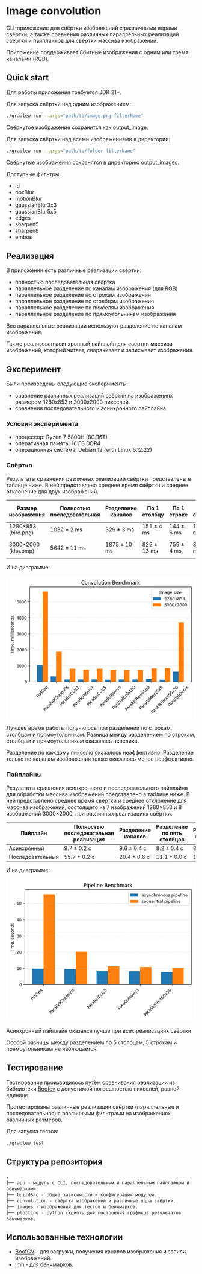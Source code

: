 # Image convolution

CLI-приложение для свёртки изображений с различными ядрами свёртки,
а также сравнения различных параллельных реализаций свёртки и пайплайнов для свёртки массива изображений.

Приложение поддерживает 8битные изображения с одним или тремя каналами (RGB).

## Quick start

Для работы приложения требуется JDK 21+.

Для запуска свёртки над одним изображением:

```bash
./gradlew run --args="path/to/image.png filterName"
```

Свёрнутое изображение сохранится как output_image.

Для запуска свёртки над всеми изображениями в директории:

```bash
./gradlew run --args="path/to/folder filterName"
```

Свёрнутые изображения сохранятся в директорию output_images.

Доступные фильтры:

- id
- boxBlur
- motionBlur
- gaussianBlur3x3
- gaussianBlur5x5
- edges
- sharpen5
- sharpen8
- embos

## Реализация

В приложении есть различные реализации свёртки:

- полностью последовательная свёртка
- параллельное разделение по каналам изображения (для RGB)
- параллельное разделение по строкам изображения
- параллельное разделение по столбцам изображения
- параллельное разделение по пикселям изображения
- параллельное разделение по прямоугольникам изображения

Все параллельные реализации используют разделение по каналам изображения.

Также реализован асинхронный пайплайн для свёртки массива изображений,
который читает, сворачивает и записывает изображения.

## Эксперимент

Были произведены следующие эксперименты:

- сравнение различных реализаций свёртки на изображениях размером 1280x853 и 3000x2000 пикселей.
- сравнения последовательного и асинхронного пайплайна.

### Условия эксперимента

- процессор: Ryzen 7 5800H (8C/16T)
- оперативная память: 16 ГБ DDR4
- операционная система: Debian 12 (with Linux 6.12.22)

### Свёртка

Результаты сравнения различных реализаций свёртки представлены в таблице ниже.
В ней представлено среднее время свёртки и среднее отклонение для двух изображений.

| Размер изображения  | Полностью последовательная | Разделение каналов | По 1 столбцу | По 1 строке | По 5 столбцов | По 5 строк | По 100 столбцов | По 100 строк | Прямоугольники 5×5 | Прямоугольники 50×50 | По элементам  |
|---------------------|----------------------------|--------------------|--------------|-------------|---------------|------------|-----------------|--------------|--------------------|----------------------|---------------|
| 1280×853 (bird.png) | 1032 ± 2 ms                | 329 ± 3 ms         | 151 ± 4 ms   | 144 ± 6 ms  | 152 ± 4 ms    | 142 ± 8 ms | 157 ± 7 ms      | 144 ± 3 ms   | 161 ± 10 ms        | 138 ± 5 ms           | 632 ± 62 ms   |
| 3000×2000 (kha.bmp) | 5642 ± 11 ms               | 1875 ± 10 ms       | 822 ± 13 ms  | 759 ± 4 ms  | 824 ± 8 ms    | 759 ± 7 ms | 743 ± 3 ms      | 736 ± 11 ms  | 833 ± 58 ms        | 847 ± 2 ms           | 3726 ± 901 ms |± 94 ms | 840 ± 2 ms | 4745 ± 1383 ms |

И на диаграмме:

![Сравнение реализаций свёртки](convolution.png)

Лучшее время работы получилось при разделении по строкам, столбцам и прямоугольникам.
Разница между разделением по строкам, столбцам и прямоугольникам оказалась невелика.

Разделение по каждому пикселю оказалось неэффективно.
Разделение только по каналам изображения также оказалось менее неэффективно.

### Пайплайны

Результаты сравнения асинхронного и последовательного пайплайна для обработки массива изображений
представлено в таблице ниже.
В ней представлено среднее время свёртки и среднее отклонение для массива изображений, состоящего из
7 изображений 1280×853 и 8 изображений 3000×2000, при различных реализациях свёртки.

| Пайплайн         | Полностью последовательная реализация | Разделение каналов | Разделение по пять столбцов | Разделение по 5 строк | Разделение по прямоугольникам 50×50 |
|------------------|---------------------------------------|--------------------|-----------------------------|-----------------------|-------------------------------------|
| Асинхронный      | 9.7 ± 0.2 с                           | 9.6 ± 0.4 с        | 8.2 ± 0.4 с                 | 8.2 ± 0.3 с           | 7.8 ± 0.2 с                         |
| Последовательный | 55.7 ± 0.2 с                          | 20.4 ± 0.6 с       | 11.1 ± 0.0 с                | 10.8 ± 0.4 с          | 10.4 ± 0.0 с                        |

И на диаграмме:

![Сравнение пайплайнов](pipelines.png)

Асинхронный пайплайн оказался лучше при всех реализациях свёртки.

Особой разницы между разделением по 5 столбцам, 5 строкам и прямоугольникам не наблюдается.

## Тестирование

Тестирование производилось путём сравнивания реализации из
библиотеки [Boofcv](https://github.com/lessthanoptimal/BoofCV)
с допустимой погрешностью пикселей, равной единице.

Протестированы различные реализации свёртки (параллельные и последовательная) с различными фильтрами на
изображениях различных размеров.

Для запуска тестов:

```bash
./gradlew test  
```

## Структура репозитория

```text
.
├── app - модуль с CLI, последовательным и параллельным пайплайном и бенчмарками. 
├── buildSrc - общие зависимости и конфигурации модулей.
├── convolution - свёртка изображений и различные ядра свёртки.
├── images - изображения для тестов и бенчмарков.
├── plotting - python скрипты для построения графиков результатов бенчмарков.
```

## Использованные технологии

- [BoofCV](https://github.com/lessthanoptimal/BoofCV) - для загрузки, получения каналов изображения и записи.
  изображений.
- [jmh](https://github.com/openjdk/jmh) - для бенчмарков.